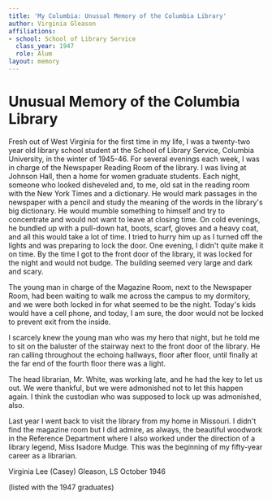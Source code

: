 ```yaml
---
title: 'My Columbia: Unusual Memory of the Columbia Library'
author: Virginia Gleason
affiliations:
- school: School of Library Service
  class_year: 1947
  role: Alum
layout: memory
---
```


# Unusual Memory of the Columbia Library

Fresh out of West Virginia for the first time in my life, I was a twenty-two year old library school student at the School of Library Service, Columbia University, in the winter of 1945-46. For several evenings each week, I was in charge of the Newspaper Reading Room of the library. I was living at Johnson Hall, then a home for women graduate students. Each night, someone who looked disheveled and, to me, old sat in the reading room with the New York Times and a dictionary. He would mark passages in the newspaper with a pencil and study the meaning of the words in the library's big dictionary.  He would mumble something to himself and try to concentrate and would not want to leave at closing time. On cold evenings, he bundled up with a pull-down hat, boots, scarf, gloves and a heavy coat, and all this would take a lot of time. I tried to hurry him up as I turned off the lights and was preparing to lock the door. One evening, I didn't quite make it on time. By the time I got to the front door of the library, it was locked for the night and would not budge. The building seemed very large and dark and scary.

The young man in charge of the Magazine Room, next to the Newspaper Room, had been waiting to walk me across the campus to my dormitory, and we were both locked in for what seemed to be the night. Today's kids would have a cell phone, and today, I am sure, the door would not be locked to prevent exit from the inside.

I scarcely knew the young man who was my hero that night, but he told me to sit on the baluster of the stairway next to the front door of the library. He ran calling throughout the echoing hallways, floor after floor, until finally at the far end of the fourth floor there was a light.

The head librarian, Mr. White, was working late, and he had the key to let us out. We were thankful, but we were admonished not to let this happen again. I think the custodian who was supposed to lock up was admonished, also.

Last year I went back to visit the library from my home in Missouri. I didn't find the magazine room but I did admire, as always, the beautiful woodwork in the Reference Department where I also worked under the direction of a library legend, Miss Isadore Mudge. This was the beginning of my fifty-year career as a librarian.

Virginia Lee (Casey) Gleason, LS October 1946

(listed with the 1947 graduates)
